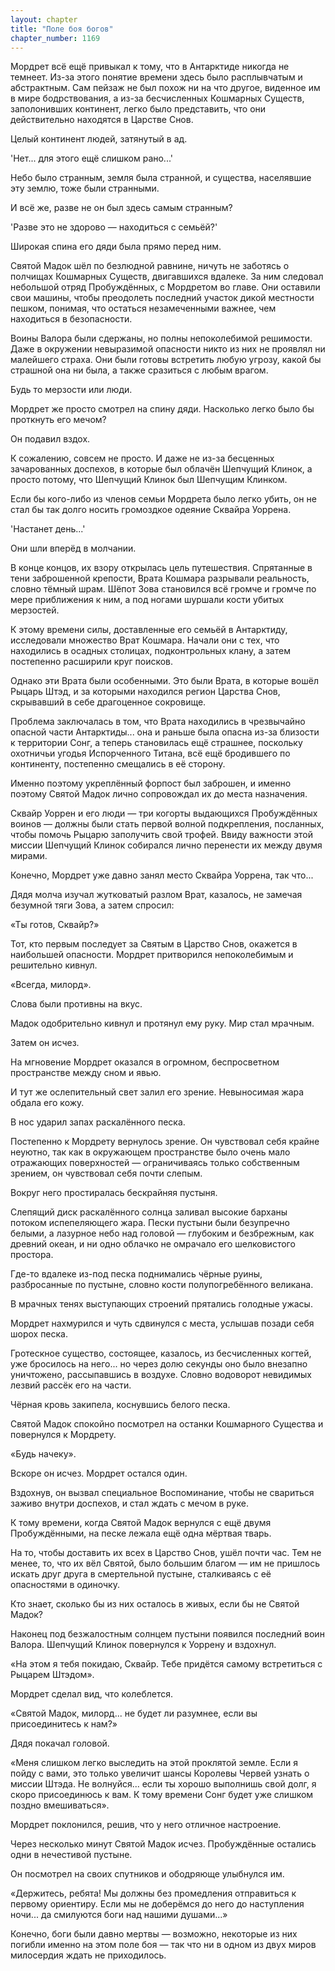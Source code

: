 ```yaml
---
layout: chapter
title: "Поле боя богов"
chapter_number: 1169
---
```


Мордрет всё ещё привыкал к тому, что в Антарктиде никогда не темнеет. Из-за этого понятие времени здесь было расплывчатым и абстрактным. Сам пейзаж не был похож ни на что другое, виденное им в мире бодрствования, а из-за бесчисленных Кошмарных Существ, заполонивших континент, легко было представить, что они действительно находятся в Царстве Снов.

Целый континент людей, затянутый в ад.

'Нет... для этого ещё слишком рано...'

Небо было странным, земля была странной, и существа, населявшие эту землю, тоже были странными.

И всё же, разве не он был здесь самым странным?

'Разве это не здорово — находиться с семьёй?'

Широкая спина его дяди была прямо перед ним.

Святой Мадок шёл по безлюдной равнине, ничуть не заботясь о полчищах Кошмарных Существ, двигавшихся вдалеке. За ним следовал небольшой отряд Пробуждённых, с Мордретом во главе. Они оставили свои машины, чтобы преодолеть последний участок дикой местности пешком, понимая, что остаться незамеченными важнее, чем находиться в безопасности.

Воины Валора были сдержаны, но полны непоколебимой решимости. Даже в окружении невыразимой опасности никто из них не проявлял ни малейшего страха. Они были готовы встретить любую угрозу, какой бы страшной она ни была, а также сразиться с любым врагом.

Будь то мерзости или люди.

Мордрет же просто смотрел на спину дяди. Насколько легко было бы проткнуть его мечом?

Он подавил вздох.

К сожалению, совсем не просто. И даже не из-за бесценных зачарованных доспехов, в которые был облачён Шепчущий Клинок, а просто потому, что Шепчущий Клинок был Шепчущим Клинком.

Если бы кого-либо из членов семьи Мордрета было легко убить, он не стал бы так долго носить громоздкое одеяние Сквайра Уоррена.

'Настанет день...'

Они шли вперёд в молчании.

В конце концов, их взору открылась цель путешествия. Спрятанные в тени заброшенной крепости, Врата Кошмара разрывали реальность, словно тёмный шрам. Шёпот Зова становился всё громче и громче по мере приближения к ним, а под ногами шуршали кости убитых мерзостей.

К этому времени силы, доставленные его семьёй в Антарктиду, исследовали множество Врат Кошмара. Начали они с тех, что находились в осадных столицах, подконтрольных клану, а затем постепенно расширили круг поисков.

Однако эти Врата были особенными. Это были Врата, в которые вошёл Рыцарь Штэд, и за которыми находился регион Царства Снов, скрывавший в себе драгоценное сокровище.

Проблема заключалась в том, что Врата находились в чрезвычайно опасной части Антарктиды... она и раньше была опасна из-за близости к территории Сонг, а теперь становилась ещё страшнее, поскольку охотничьи угодья Испорченного Титана, всё ещё бродившего по континенту, постепенно смещались в её сторону.

Именно поэтому укреплённый форпост был заброшен, и именно поэтому Святой Мадок лично сопровождал их до места назначения.

Сквайр Уоррен и его люди — три когорты выдающихся Пробуждённых воинов — должны были стать первой волной подкрепления, посланных, чтобы помочь Рыцарю заполучить свой трофей. Ввиду важности этой миссии Шепчущий Клинок собирался лично перенести их между двумя мирами.

Конечно, Мордрет уже давно занял место Сквайра Уоррена, так что...

Дядя молча изучал жутковатый разлом Врат, казалось, не замечая безумной тяги Зова, а затем спросил:

«Ты готов, Сквайр?»

Тот, кто первым последует за Святым в Царство Снов, окажется в наибольшей опасности. Мордрет притворился непоколебимым и решительно кивнул.

«Всегда, милорд».

Слова были противны на вкус.

Мадок одобрительно кивнул и протянул ему руку. Мир стал мрачным.

Затем он исчез.

На мгновение Мордрет оказался в огромном, беспросветном пространстве между сном и явью.

И тут же ослепительный свет залил его зрение. Невыносимая жара обдала его кожу.

В нос ударил запах раскалённого песка.

Постепенно к Мордрету вернулось зрение. Он чувствовал себя крайне неуютно, так как в окружающем пространстве было очень мало отражающих поверхностей — ограничиваясь только собственным зрением, он чувствовал себя почти слепым.

Вокруг него простиралась бескрайняя пустыня.

Слепящий диск раскалённого солнца заливал высокие барханы потоком испепеляющего жара. Пески пустыни были безупречно белыми, а лазурное небо над головой — глубоким и безбрежным, как древний океан, и ни одно облачко не омрачало его шелковистого простора.

Где-то вдалеке из-под песка поднимались чёрные руины, разбросанные по пустыне, словно кости полупогребённого великана.

В мрачных тенях выступающих строений прятались голодные ужасы.

Мордрет нахмурился и чуть сдвинулся с места, услышав позади себя шорох песка.

Гротескное существо, состоящее, казалось, из бесчисленных когтей, уже бросилось на него... но через долю секунды оно было внезапно уничтожено, рассыпавшись в воздухе. Словно водоворот невидимых лезвий рассёк его на части.

Чёрная кровь закипела, коснувшись белого песка.

Святой Мадок спокойно посмотрел на останки Кошмарного Существа и повернулся к Мордрету.

«Будь начеку».

Вскоре он исчез. Мордрет остался один.

Вздохнув, он вызвал специальное Воспоминание, чтобы не свариться заживо внутри доспехов, и стал ждать с мечом в руке.

К тому времени, когда Святой Мадок вернулся с ещё двумя Пробуждёнными, на песке лежала ещё одна мёртвая тварь.

На то, чтобы доставить их всех в Царство Снов, ушёл почти час. Тем не менее, то, что их вёл Святой, было большим благом — им не пришлось искать друг друга в смертельной пустыне, сталкиваясь с её опасностями в одиночку.

Кто знает, сколько бы из них осталось в живых, если бы не Святой Мадок?

Наконец под безжалостным солнцем пустыни появился последний воин Валора. Шепчущий Клинок повернулся к Уоррену и вздохнул.

«На этом я тебя покидаю, Сквайр. Тебе придётся самому встретиться с Рыцарем Штэдом».

Мордрет сделал вид, что колеблется.

«Святой Мадок, милорд... не будет ли разумнее, если вы присоединитесь к нам?»

Дядя покачал головой.

«Меня слишком легко выследить на этой проклятой земле. Если я пойду с вами, это только увеличит шансы Королевы Червей узнать о миссии Штэда. Не волнуйся... если ты хорошо выполнишь свой долг, я скоро присоединюсь к вам. К тому времени Сонг будет уже слишком поздно вмешиваться».

Мордрет поклонился, решив, что у него отличное настроение.

Через несколько минут Святой Мадок исчез. Пробуждённые остались одни в нечестивой пустыне.

Он посмотрел на своих спутников и ободряюще улыбнулся им.

«Держитесь, ребята! Мы должны без промедления отправиться к первому ориентиру. Если мы не доберёмся до него до наступления ночи... да смилуются боги над нашими душами...»

Конечно, боги были давно мертвы — возможно, некоторые из них погибли именно на этом поле боя — так что ни в одном из двух миров милосердия ждать не приходилось.